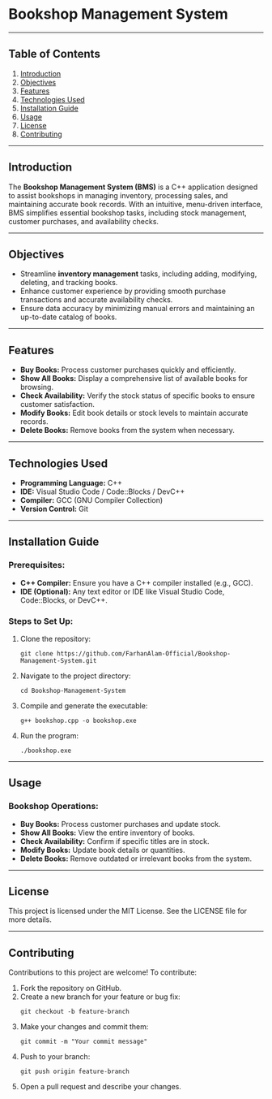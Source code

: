 <h1>Bookshop Management System</h1>

<hr>

<h2>Table of Contents</h2>
<ol>
    <li><a href="#introduction">Introduction</a></li>
    <li><a href="#objectives">Objectives</a></li>
    <li><a href="#features">Features</a></li>
    <li><a href="#technologies-used">Technologies Used</a></li>
    <li><a href="#installation-guide">Installation Guide</a></li>
    <li><a href="#usage">Usage</a></li>
    <li><a href="#license">License</a></li>
    <li><a href="#contributing">Contributing</a></li>
</ol>

<hr>

<h2 id="introduction">Introduction</h2>
<p>
    The <strong>Bookshop Management System (BMS)</strong> is a C++ application designed to assist bookshops in managing inventory, processing sales, and maintaining accurate book records. 
    With an intuitive, menu-driven interface, BMS simplifies essential bookshop tasks, including stock management, customer purchases, and availability checks.
</p>

<hr>

<h2 id="objectives">Objectives</h2>
<ul>
    <li>Streamline <strong>inventory management</strong> tasks, including adding, modifying, deleting, and tracking books.</li>
    <li>Enhance customer experience by providing smooth purchase transactions and accurate availability checks.</li>
    <li>Ensure data accuracy by minimizing manual errors and maintaining an up-to-date catalog of books.</li>
</ul>

<hr>

<h2 id="features">Features</h2>
<ul>
    <li><strong>Buy Books:</strong> Process customer purchases quickly and efficiently.</li>
    <li><strong>Show All Books:</strong> Display a comprehensive list of available books for browsing.</li>
    <li><strong>Check Availability:</strong> Verify the stock status of specific books to ensure customer satisfaction.</li>
    <li><strong>Modify Books:</strong> Edit book details or stock levels to maintain accurate records.</li>
    <li><strong>Delete Books:</strong> Remove books from the system when necessary.</li>
</ul>

<hr>

<h2 id="technologies-used">Technologies Used</h2>
<ul>
    <li><strong>Programming Language:</strong> C++</li>
    <li><strong>IDE:</strong> Visual Studio Code / Code::Blocks / DevC++</li>
    <li><strong>Compiler:</strong> GCC (GNU Compiler Collection)</li>
    <li><strong>Version Control:</strong> Git</li>
</ul>

<hr>

<h2 id="installation-guide">Installation Guide</h2>
<h3>Prerequisites:</h3>
<ul>
    <li><strong>C++ Compiler:</strong> Ensure you have a C++ compiler installed (e.g., GCC).</li>
    <li><strong>IDE (Optional):</strong> Any text editor or IDE like Visual Studio Code, Code::Blocks, or DevC++.</li>
</ul>

<h3>Steps to Set Up:</h3>
<ol>
    <li>Clone the repository:
        <pre><code>git clone https://github.com/FarhanAlam-Official/Bookshop-Management-System.git</code></pre>
    </li>
    <li>Navigate to the project directory:
        <pre><code>cd Bookshop-Management-System</code></pre>
    </li>
    <li>Compile and generate the executable:
        <pre><code>g++ bookshop.cpp -o bookshop.exe</code></pre>
    </li>
    <li>Run the program:
        <pre><code>./bookshop.exe</code></pre>
    </li>
</ol>

<hr>

<h2 id="usage">Usage</h2>
<h3>Bookshop Operations:</h3>
<ul>
    <li><strong>Buy Books:</strong> Process customer purchases and update stock.</li>
    <li><strong>Show All Books:</strong> View the entire inventory of books.</li>
    <li><strong>Check Availability:</strong> Confirm if specific titles are in stock.</li>
    <li><strong>Modify Books:</strong> Update book details or quantities.</li>
    <li><strong>Delete Books:</strong> Remove outdated or irrelevant books from the system.</li>
</ul>

<hr>

<h2 id="license">License</h2>
<p>This project is licensed under the MIT License. See the LICENSE file for more details.</p>

<hr>

<h2 id="contributing">Contributing</h2>
<p>Contributions to this project are welcome! To contribute:</p>
<ol>
    <li>Fork the repository on GitHub.</li>
    <li>Create a new branch for your feature or bug fix:
        <pre><code>git checkout -b feature-branch</code></pre>
    </li>
    <li>Make your changes and commit them:
        <pre><code>git commit -m "Your commit message"</code></pre>
    </li>
    <li>Push to your branch:
        <pre><code>git push origin feature-branch</code></pre>
    </li>
    <li>Open a pull request and describe your changes.</li>
</ol>

